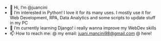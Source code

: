 - 👋 Hi, I’m @juancini
- 👀 I’m interested in Python! I love it for its many uses. I mostly use it for Web Development, RPA, Data Analytics and some scripts to update stuff in my PC
- 🌱 I’m currently learning Django! i really wanna improve my WebDev skills
- 📫 How to reach me:
      @ my email: juani.mancini98@gmail.com
      @ here!

<!---
juancini/juancini is a ✨ special ✨ repository because its `README.md` (this file) appears on your GitHub profile.
You can click the Preview link to take a look at your changes.
--->
